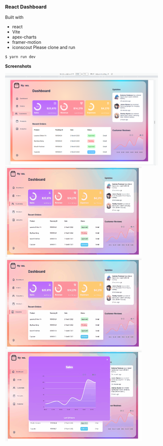 ### React Dashboard

Built with

- react
- Vite
- apex-charts
- framer-motion
- iconscout
Please clone and run
```bash
$ yarn run dev
```

**Screenshots**

![](./screenshot/dashboard.png)
![](./screenshot/dashboard1.gif)
![](./screenshot/dashboard2.gif)
![](./screenshot/dashboard3.gif)
